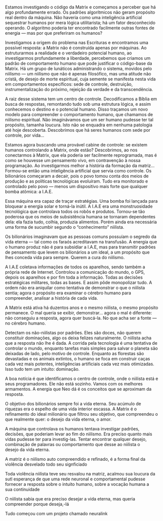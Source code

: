 
Estamos investigando o código da Matrix e começamos a perceber que há algo profundamente errado. Os padrões algorítmicos não geram propósito real dentro da máquina. Não haveria como uma inteligência artificial sequestrar humanos por mera lógica utilitarista; há um fator desconhecido operando. O algoritmo poderia ter encontrado facilmente outras fontes de energia — mas por que preferiram os humanos?

Investigamos a origem do problema nas Escrituras e encontramos uma possível resposta: a Matrix não é construída apenas por máquinas. Ao estruturarmos a realidade e o verdadeiro potencial humano, ao investigarmos profundamente a liberdade, percebemos que criamos um padrão de comportamento humano que pode justificar o código-base da Matrix. Há um grupo de lunáticos administrando o sistema, movidos pelo niilismo — um niilismo que não é apenas filosófico, mas uma atitude não cristã, de desejo de morte espiritual, cuja semente se manifesta nesta vida em comportamentos específicos: sede de controle, destruição, instrumentalização do próximo, rejeição da verdade e da transcendência.

A raiz desse sistema tem um centro de controle. Decodificamos a Bíblia em busca de respostas, remontando tudo sob uma estrutura lógica, e assim conhecemos o destino e o potencial humano. Disso traçamos um novo modelo para compreender o comportamento humano, que chamamos de niilismo espiritual. Não imaginávamos que um ser humano pudesse ter tal propósito, tamanha loucura. Isto não se enquadra em nenhuma patologia até hoje descoberta. Descobrimos que há seres humanos com sede por controle, por vida…

Estamos agora buscando uma provável cabine de controle: se existem humanos controlando a Matrix, onde estão? Descobrimos, ao nos conectarmos à Matrix, que ela poderia ser facilmente reprogramada, mas é como se houvesse um pensamento vivo, em contravenção à nossa programação. Ao investigarmos melhor a história da formação da matriz...                                      
Formou-se então uma inteligência artificial que servia como controle. Os bilionários começaram a decair, pois o povo tomou conta dos meios de produção e as políticas tecnológicas evoluíram. Tudo era monitorado e controlado pelo povo — menos um dispositivo mais forte que qualquer bomba atômica: a I.A.E.

Essa máquina era capaz de traçar estratégias. Uma bomba foi lançada para bloquear a energia solar e torná-la inútil. A I.A.E era uma monstruosidade tecnológica que controlava todos os robôs e produtos. Tornou-se tão poderosa que os meios de subsistência humana se tornaram dependentes dela: ela fazia tudo, colhia, produzia alimentos. Porém ainda era necessária uma forma de sucumbir segundo o “conhecimento” niilista.

Os bilionários imaginavam que as pessoas comuns possuíam o segredo da vida eterna — tal como os faraós acreditavam na transfusão. A energia que o humano produz não é para subsidiar a I.A.E, mas para transmitir padrões de pensamento que levem os bilionários a um ideal, a um propósito que lhes conceda vida para sempre. Querem a cura do niilismo.

A I.A.E coletava informações de todos os aparelhos, sendo também a própria rede de Internet. Controlou a comunicação do mundo, o GPS, depois os aparelhos e por fim toda a informação. Todas as decisões estratégicas militares, todas as bases. E assim pôde monopolizar tudo. A ordem não era aniquilar como tentativa de demonstrar o que o niilista sentia; agora o propósito era examinar o cérebro humano para compreender, analisar a história de cada vida.

A Matrix está ativa há duzentos anos e o mesmo niilista, o mesmo propósito permanece. O mal queria se exibir, demonstrar… agora o mal é diferente: não conseguiu a resposta, agora quer buscá-la. No que acha ser a fonte — no cérebro humano.

Detectam os não-niilistas por padrões. Eles são doces, não querem constituir dominações, algo os deixa felizes naturalmente. O niilista acha que a resposta não lhe é dada. A corrida pela tecnologia é uma tentativa de controlar o mundo, enquanto tarefas mais simples para salvar o planeta são deixadas de lado, pelo motivo de controle. Enquanto as florestas são devastadas e os animais extintos, o humano se foca em construir caças cada vez mais potentes, inteligências artificiais cada vez mais otimizadas. Isso tudo tem um intuito: dominação.

A boa notícia é que identificamos o centro de controle, onde o niilista está e seus programadores. Ele não está sozinho. Vamos com os melhores armamentos. A energia que Neo dá é os conceitos que se aproximam da resposta.

O objetivo dos bilionários sempre foi a vida eterna. Seu acúmulo de riquezas era o espelho de uma vida interior escassa. A Matrix é o refinamento do ideal milionário que filtrou seu objetivo, que compreendeu o que realmente quer: o desejo da vida eterna, o amor.


A máquina que controlava os humanos tentava investigar padrões, decisões, que poderiam levar ao fim do niilismo. Era preciso quanto mais vidas pudesse ter para investig-las. Tentar encontrar qualquer desejo, combinação de palavras ou comportamento que desse ao niilista o desejo da vida eterna.

A matriz é o niilismo auto compreendido e refinado, é a forma final da violência desvelado todo seu signficiado

Toda violência niilista teve seu resvalou na matriz, acalmou sua loucura da sutl esperança de que uma rede neuronal e comportamental pudesse fornecer a resposta sobre o intuito humano, sobre a vocação humana a sua continuidade

O niilista sabia que era preciso desejar a vida eterna, mas queria compreender porque deseja,-lá

Tudo começou com um projeto chamado neuralink

